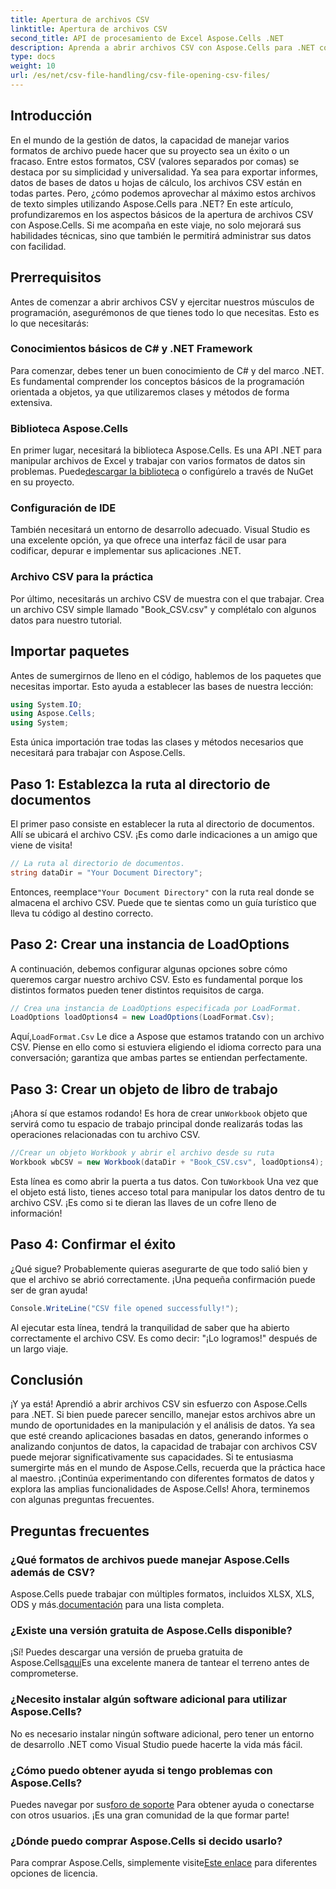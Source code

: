 ```yaml
---
title: Apertura de archivos CSV
linktitle: Apertura de archivos CSV
second_title: API de procesamiento de Excel Aspose.Cells .NET
description: Aprenda a abrir archivos CSV con Aspose.Cells para .NET con nuestra guía completa paso a paso. Domine la manipulación de datos.
type: docs
weight: 10
url: /es/net/csv-file-handling/csv-file-opening-csv-files/
---
```

## Introducción
En el mundo de la gestión de datos, la capacidad de manejar varios formatos de archivo puede hacer que su proyecto sea un éxito o un fracaso. Entre estos formatos, CSV (valores separados por comas) se destaca por su simplicidad y universalidad. Ya sea para exportar informes, datos de bases de datos u hojas de cálculo, los archivos CSV están en todas partes. Pero, ¿cómo podemos aprovechar al máximo estos archivos de texto simples utilizando Aspose.Cells para .NET? En este artículo, profundizaremos en los aspectos básicos de la apertura de archivos CSV con Aspose.Cells. Si me acompaña en este viaje, no solo mejorará sus habilidades técnicas, sino que también le permitirá administrar sus datos con facilidad. 
## Prerrequisitos
Antes de comenzar a abrir archivos CSV y ejercitar nuestros músculos de programación, asegurémonos de que tienes todo lo que necesitas. Esto es lo que necesitarás:
### Conocimientos básicos de C# y .NET Framework
Para comenzar, debes tener un buen conocimiento de C# y del marco .NET. Es fundamental comprender los conceptos básicos de la programación orientada a objetos, ya que utilizaremos clases y métodos de forma extensiva.
### Biblioteca Aspose.Cells
En primer lugar, necesitará la biblioteca Aspose.Cells. Es una API .NET para manipular archivos de Excel y trabajar con varios formatos de datos sin problemas. Puede[descargar la biblioteca](https://releases.aspose.com/cells/net/) o configúrelo a través de NuGet en su proyecto.
### Configuración de IDE
También necesitará un entorno de desarrollo adecuado. Visual Studio es una excelente opción, ya que ofrece una interfaz fácil de usar para codificar, depurar e implementar sus aplicaciones .NET.
### Archivo CSV para la práctica
Por último, necesitarás un archivo CSV de muestra con el que trabajar. Crea un archivo CSV simple llamado "Book_CSV.csv" y complétalo con algunos datos para nuestro tutorial.
## Importar paquetes
Antes de sumergirnos de lleno en el código, hablemos de los paquetes que necesitas importar. Esto ayuda a establecer las bases de nuestra lección:
```csharp
using System.IO;
using Aspose.Cells;
using System;
```
Esta única importación trae todas las clases y métodos necesarios que necesitará para trabajar con Aspose.Cells.
## Paso 1: Establezca la ruta al directorio de documentos
El primer paso consiste en establecer la ruta al directorio de documentos. Allí se ubicará el archivo CSV. ¡Es como darle indicaciones a un amigo que viene de visita!
```csharp
// La ruta al directorio de documentos.
string dataDir = "Your Document Directory";
```
 Entonces, reemplace`"Your Document Directory"` con la ruta real donde se almacena el archivo CSV. Puede que te sientas como un guía turístico que lleva tu código al destino correcto.
## Paso 2: Crear una instancia de LoadOptions
A continuación, debemos configurar algunas opciones sobre cómo queremos cargar nuestro archivo CSV. Esto es fundamental porque los distintos formatos pueden tener distintos requisitos de carga. 
```csharp
// Crea una instancia de LoadOptions especificada por LoadFormat.
LoadOptions loadOptions4 = new LoadOptions(LoadFormat.Csv);
```
 Aquí,`LoadFormat.Csv` Le dice a Aspose que estamos tratando con un archivo CSV. Piense en ello como si estuviera eligiendo el idioma correcto para una conversación; garantiza que ambas partes se entiendan perfectamente.
## Paso 3: Crear un objeto de libro de trabajo
 ¡Ahora sí que estamos rodando! Es hora de crear un`Workbook` objeto que servirá como tu espacio de trabajo principal donde realizarás todas las operaciones relacionadas con tu archivo CSV.
```csharp
//Crear un objeto Workbook y abrir el archivo desde su ruta
Workbook wbCSV = new Workbook(dataDir + "Book_CSV.csv", loadOptions4);
```
 Esta línea es como abrir la puerta a tus datos. Con tu`Workbook` Una vez que el objeto está listo, tienes acceso total para manipular los datos dentro de tu archivo CSV. ¡Es como si te dieran las llaves de un cofre lleno de información!
## Paso 4: Confirmar el éxito
¿Qué sigue? Probablemente quieras asegurarte de que todo salió bien y que el archivo se abrió correctamente. ¡Una pequeña confirmación puede ser de gran ayuda!
```csharp
Console.WriteLine("CSV file opened successfully!");
```
Al ejecutar esta línea, tendrá la tranquilidad de saber que ha abierto correctamente el archivo CSV. Es como decir: "¡Lo logramos!" después de un largo viaje.
## Conclusión
¡Y ya está! Aprendió a abrir archivos CSV sin esfuerzo con Aspose.Cells para .NET. Si bien puede parecer sencillo, manejar estos archivos abre un mundo de oportunidades en la manipulación y el análisis de datos. Ya sea que esté creando aplicaciones basadas en datos, generando informes o analizando conjuntos de datos, la capacidad de trabajar con archivos CSV puede mejorar significativamente sus capacidades. 
Si te entusiasma sumergirte más en el mundo de Aspose.Cells, recuerda que la práctica hace al maestro. ¡Continúa experimentando con diferentes formatos de datos y explora las amplias funcionalidades de Aspose.Cells! Ahora, terminemos con algunas preguntas frecuentes.
## Preguntas frecuentes
### ¿Qué formatos de archivos puede manejar Aspose.Cells además de CSV?
 Aspose.Cells puede trabajar con múltiples formatos, incluidos XLSX, XLS, ODS y más.[documentación](https://reference.aspose.com/cells/net/) para una lista completa.
### ¿Existe una versión gratuita de Aspose.Cells disponible?
 ¡Sí! Puedes descargar una versión de prueba gratuita de Aspose.Cells[aquí](https://releases.aspose.com/)Es una excelente manera de tantear el terreno antes de comprometerse.
### ¿Necesito instalar algún software adicional para utilizar Aspose.Cells?
No es necesario instalar ningún software adicional, pero tener un entorno de desarrollo .NET como Visual Studio puede hacerte la vida más fácil.
### ¿Cómo puedo obtener ayuda si tengo problemas con Aspose.Cells?
 Puedes navegar por sus[foro de soporte](https://forum.aspose.com/c/cells/9) Para obtener ayuda o conectarse con otros usuarios. ¡Es una gran comunidad de la que formar parte!
### ¿Dónde puedo comprar Aspose.Cells si decido usarlo?
 Para comprar Aspose.Cells, simplemente visite[Este enlace](https://purchase.aspose.com/buy) para diferentes opciones de licencia.
